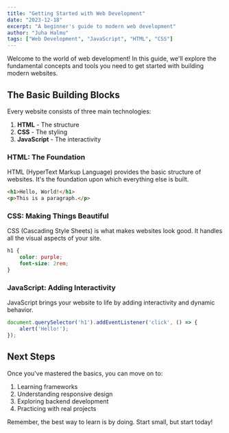 ```yaml
---
title: "Getting Started with Web Development"
date: "2023-12-18"
excerpt: "A beginner's guide to modern web development"
author: "Juha Halmu"
tags: ["Web Development", "JavaScript", "HTML", "CSS"]
---
```


Welcome to the world of web development! In this guide, we'll explore the fundamental concepts and tools you need to get started with building modern websites.

## The Basic Building Blocks

Every website consists of three main technologies:

1. **HTML** - The structure
2. **CSS** - The styling
3. **JavaScript** - The interactivity

### HTML: The Foundation

HTML (HyperText Markup Language) provides the basic structure of websites. It's the foundation upon which everything else is built.

```html
<h1>Hello, World!</h1>
<p>This is a paragraph.</p>
```

### CSS: Making Things Beautiful

CSS (Cascading Style Sheets) is what makes websites look good. It handles all the visual aspects of your site.

```css
h1 {
    color: purple;
    font-size: 2rem;
}
```

### JavaScript: Adding Interactivity

JavaScript brings your website to life by adding interactivity and dynamic behavior.

```javascript
document.querySelector('h1').addEventListener('click', () => {
    alert('Hello!');
});
```

## Next Steps

Once you've mastered the basics, you can move on to:

1. Learning frameworks
2. Understanding responsive design
3. Exploring backend development
4. Practicing with real projects

Remember, the best way to learn is by doing. Start small, but start today!

